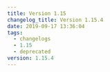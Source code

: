 ```yaml
---
title: Version 1.15
changelog_title: Version 1.15.4
date: 2019-09-17 13:36:04
tags:
  - changelogs
  - 1.15
  - deprecated
version: 1.15.4
---
```


<script src="https://gist.github.com/spinnaker-release/2229c2172952e9a485d68788bd4560b0.js"/>
